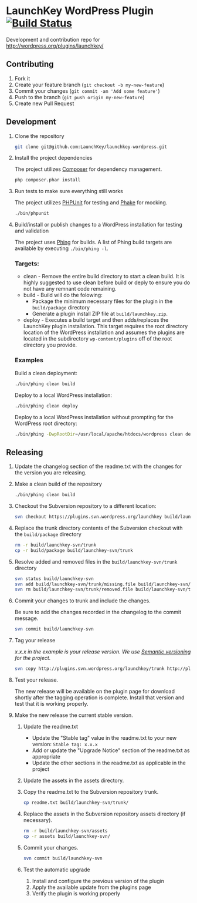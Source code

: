 # LaunchKey WordPress Plugin [![Build Status](https://travis-ci.org/LaunchKey/launchkey-wordpress.svg?branch=master)](https://travis-ci.org/LaunchKey/launchkey-wordpress)

Development and contribution repo for http://wordpress.org/plugins/launchkey/

## Contributing

1. Fork it
2. Create your feature branch (`git checkout -b my-new-feature`)
3. Commit your changes (`git commit -am 'Add some feature'`)
4. Push to the branch (`git push origin my-new-feature`)
5. Create new Pull Request

## Development

1.  Clone the repository
    
    ```bash
    git clone git@github.com:LaunchKey/launchkey-wordpress.git
    ```

2.  Install the project dependencies
    
    The project utilizes [Composer](https://getcomposer.org/) for dependency management.

    ```bash
    php composer.phar install
    ```

3.  Run tests to make sure everything still works

    The project utilizes [PHPUnit](https://phpunit.de/) for testing and [Phake](http://phake.readthedocs.org/) for
    mocking.
    
    ```bash
    ./bin/phpunit
    ```

4. Build/install or publish changes to a WordPress installation for testing and validation
    
    The project uses [Phing](https://www.phing.info/) for builds.  A list of Phing build targets are available by
    executing `./bin/phing -l`.
    
    ### Targets:

    * clean - Remove the entire build directory to start a clean build.  It is highly suggested to use clean before
      build or deply to ensure you do not have any remnant code remaining.
    * build - Build will do the folowing:
        * Package the minimum necessary files for the plugin in the `build/package` directory
        * Generate a plugin install ZIP file at `build/launchkey.zip`.
    * deploy - Executes a build target and then adds/replaces the LaunchKey plugin installation.  This target
      requires the root directory location of the WordPress installation and assumes the plugins are located in the
      subdirectory `wp-content/plugins` off of the root directory you provide.
    
    ### Examples

    Build a clean deployment:
    
    ```bash
    ./bin/phing clean build
    ```
    
    Deploy to a local WordPress installation:
    
    ```bash
    ./bin/phing clean deploy
    ```
    
    Deploy to a local WordPress installation without prompting for the WordPress root directory:
    
    ```bash
    ./bin/phing -DwpRootDir=/usr/local/apache/htdocs/wordpress clean deploy
    ```

## Releasing

1.  Update the changelog section of the readme.txt with the changes for the version you are releasing.

2.  Make a clean build of the repository
    
    ```bash
    ./bin/phing clean build
    ```

3.  Checkout the Subversion repository to a different location:
    
    ```bash
    svn checkout https://plugins.svn.wordpress.org/launchkey build/launchkey-svn
    ```

4.  Replace the trunk directory contents of the Subversion checkout with the `build/package` directory
    
    ```bash
    rm -r build/launchkey-svn/trunk
    cp -r build/package build/launchkey-svn/trunk
    ```

5.  Resolve added and removed files in the `build/launchkey-svn/trunk` directory
    
    ```bash
    svn status build/launchkey-svn
    svn add build/launchkey-svn/trunk/missing.file build/launchkey-svn/trunk/other-missing.file
    svn rm build/launchkey-svn/trunk/removed.file build/launchkey-svn/trunk/other-removed.file
    ```

6.  Commit your changes to trunk and include the changes.
    
    Be sure to add the changes recorded in the changelog to the commit message.
    
    ```bash
    svn commit build/launchkey-svn
    ```

7.  Tag your release
    
    *x.x.x in the example is your release version.  We use [Semantic versioning](http://semver.org/) for the project.*
    
    ```bash
    svn copy http://plugins.svn.wordpress.org/launchkey/trunk http://plugins.svn.wordpress.org/launchkey/tags/x.x.x -m "Tagging release x.x.x"
    ```


8.  Test your release.
  
    The new release will be available on the plugin page for download shortly after the tagging operation is complete.
    Install that version and test that it is working properly.

9.  Make the new release the current stable version.

    1.  Update the readme.txt
        * Update the "Stable tag" value in the readme.txt to your new version: `Stable tag: x.x.x`
        * Add or update the "Upgrade Notice" section of the readme.txt as appropriate
        * Update the other sections in the readme.txt as applicable in the project

    2.  Update the assets in the assets directory.
    
    3.  Copy the readme.txt to the Subversion repository trunk.
        
        ```bash
        cp readme.txt build/launchkey-svn/trunk/
        ```
    
    4.  Replace the assets in the Subversion repository assets directory (if necessary).
        
        ```bash
        rm -r build/launchkey-svn/assets
        cp -r assets build/launchkey-svn/
        
    5.  Commit your changes.
        
        ```bash
        svn commit build/launchkey-svn
        ```
    
    6.  Test the automatic upgrade
        
        1. Install and configure the previous version of the plugin
        2. Apply the available update from the plugins page
        3. Verify the plugin is working properly